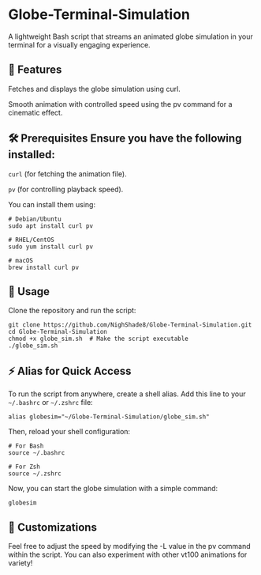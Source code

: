 # Globe-Terminal-Simulation
A lightweight Bash script that streams an animated globe simulation in your terminal for a visually engaging experience.

## 🚀 Features

Fetches and displays the globe simulation using curl.

Smooth animation with controlled speed using the pv command for a cinematic effect.

## 🛠 Prerequisites Ensure you have the following installed:

`curl` (for fetching the animation file).

`pv` (for controlling playback speed).

You can install them using:

```
# Debian/Ubuntu
sudo apt install curl pv

# RHEL/CentOS
sudo yum install curl pv

# macOS
brew install curl pv
```

## 📌 Usage
Clone the repository and run the script:

```
git clone https://github.com/NighShade8/Globe-Terminal-Simulation.git
cd Globe-Terminal-Simulation
chmod +x globe_sim.sh  # Make the script executable
./globe_sim.sh
```

## ⚡ Alias for Quick Access 
To run the script from anywhere, create a shell alias. Add this line to your `~/.bashrc` or `~/.zshrc` file:

```
alias globesim="~/Globe-Terminal-Simulation/globe_sim.sh"
```
Then, reload your shell configuration:
```
# For Bash
source ~/.bashrc

# For Zsh
source ~/.zshrc
```
Now, you can start the globe simulation with a simple command:

```
globesim
```

## 🌟 Customizations
 Feel free to adjust the speed by modifying the -L value in the pv command within the script. You can also experiment with other vt100 animations for variety!
